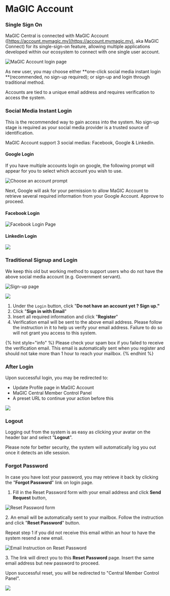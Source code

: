# MaGIC Account

### Single Sign On

MaGIC Central is connected with MaGIC Account ([https://account.mymagic.my](https://account.mymagic.my), aka MaGIC Connect) for its single-sign-on feature, allowing multiple applications developed within our ecosystem to connect with one single user account.&#x20;

![MaGIC Account login page](../.gitbook/assets/screenshot-2021-02-23-at-11.31.09-am.png)

As new user, you may choose either **one-click social media instant login **(recommended, no sign-up required); or sign-up and login through traditional method.

Accounts are tied to a unique email address and requires verification to access the system.

### Social Media Instant Login

This is the recommended way to gain access into the system. No sign-up stage is required as your social media provider is a trusted source of identification.

MaGIC Account support 3 social medias: Facebook, Google & Linkedin.

#### Google Login

If you have multiple accounts login on google, the following prompt will appear for you to select which account you wish to use.&#x20;

![Choose an account prompt](../.gitbook/assets/screenshot-2021-02-23-at-11.38.19-am.png)

Next, Google will ask for your permission to allow MaGIC Account to retrieve several required information from your Google Account. Approve to proceed.

#### Facebook Login

![Facebook Login Page](../.gitbook/assets/screenshot-2021-02-23-at-11.38.01-am.png)

#### Linkedin Login

![](../.gitbook/assets/screenshot-2021-02-23-at-11.38.32-am.png)

### Traditional Signup and Login

We keep this old but working method to support users who do not have the above social media account (e.g. Government servant).

![Sign-up page](../.gitbook/assets/screenshot-2021-02-23-at-11.46.29-am.png)

![](../.gitbook/assets/screenshot-2021-02-23-at-11.46.45-am.png)

1. Under the `Login` button, click "**Do not have an account yet ? Sign up."**
2. Click "**Sign in with Email**"
3. Insert all required information and click "**Register**"
4. Verification email will be sent to the above email address. Please follow the instruction in it to help us verify your email address. Failure to do so will not grant you access to this system.&#x20;

{% hint style="info" %}
Please check your spam box if you failed to receive the verification email. This email is automatically sent when you register and should not take more than 1 hour to reach your mailbox. &#x20;
{% endhint %}

### After Login

Upon successful login, you may be redirected to:

* Update Profile page in MaGIC Account
* MaGIC Central Member Control Panel
* A preset URL to continue your action before this

![](../.gitbook/assets/screenshot-2021-02-23-at-11.41.37-am.png)

### Logout

Logging out from the system is as easy as clicking your avatar on the header bar and select "**Logout**".

Please note for better security, the system will automatically log you out once it detects an idle session.&#x20;

### Forgot Password

In case you have lost your password, you may retrieve it back by clicking the "**Forgot Password**" link on login page.

1. Fill in the Reset Password form with your email address and click **Send Request** button,

![Reset Password form](../.gitbook/assets/screenshot-2021-02-23-at-11.59.13-am.png)

2\. An email will be automatically sent to your mailbox. Follow the instruction and click "**Reset Password**" button.&#x20;

Repeat step 1 if you did not receive this email within an hour to have the system resend a new email.

![Email Instruction on Reset Password](../.gitbook/assets/screenshot-2021-02-23-at-11.59.35-am.png)

3\. The link will direct you to this **Reset Password** page. Insert the same email address but new password to proceed.

Upon successful reset, you will be redirected to "Central Member Control Panel".

![](../.gitbook/assets/screenshot-2021-02-23-at-11.59.44-am.png)

